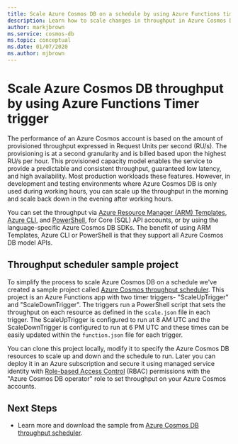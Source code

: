 ```yaml
---
title: Scale Azure Cosmos DB on a schedule by using Azure Functions timer
description: Learn how to scale changes in throughput in Azure Cosmos DB using PowerShell and Azure Functions.
author: markjbrown
ms.service: cosmos-db
ms.topic: conceptual
ms.date: 01/07/2020
ms.author: mjbrown
---
```


# Scale Azure Cosmos DB throughput by using Azure Functions Timer trigger


The performance of an Azure Cosmos account is based on the amount of provisioned throughput expressed in Request Units per second (RU/s). The provisioning is at a second granularity and is billed based upon the highest RU/s per hour. This provisioned capacity model enables the service to provide a predictable and consistent throughput, guaranteed low latency, and high availability. Most production workloads these features. However, in development and testing environments where Azure Cosmos DB is only used during working hours, you can scale up the throughput in the morning and scale back down in the evening after working hours.

You can set the throughput via [Azure Resource Manager (ARM) Templates](resource-manager-samples.md), [Azure CLI](cli-samples.md), and [PowerShell](powershell-samples-sql.md), for Core (SQL) API accounts, or by using the language-specific Azure Cosmos DB SDKs. The benefit of using ARM Templates, Azure CLI or PowerShell is that they support all Azure Cosmos DB model APIs.

## Throughput scheduler sample project

To simplify the process to scale Azure Cosmos DB on a schedule we've created a sample project called [Azure Cosmos throughput scheduler](https://github.com/Azure-Samples/azure-cosmos-throughput-scheduler). This project is an Azure Functions app with two timer triggers- "ScaleUpTrigger" and "ScaleDownTrigger". The triggers run a PowerShell script that sets the throughput on each resource as defined in the `scale.json` file in each trigger. The ScaleUpTrigger is configured to run at 8 AM UTC and the ScaleDownTrigger is configured to run at 6 PM UTC and these times can be easily updated within the `function.json` file for each trigger.

You can clone this project locally, modify it to specify the Azure Cosmos DB resources to scale up and down and the schedule to run. Later you can deploy it in an Azure subscription and secure it using managed service identity with [Role-based Access Control](role-based-access-control.md) (RBAC) permissions with the "Azure Cosmos DB operator" role to set throughput on your Azure Cosmos accounts.

## Next Steps

- Learn more and download the sample from [Azure Cosmos DB throughput scheduler](https://github.com/Azure-Samples/azure-cosmos-throughput-scheduler).
